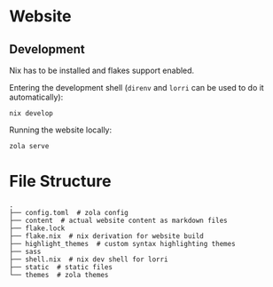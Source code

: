 # Website

## Development

Nix has to be installed and flakes support enabled.

Entering the development shell (`direnv` and `lorri` can be used to do it automatically):

```shell
nix develop
```

Running the website locally:

```shell
zola serve
```

# File Structure

```
.
├── config.toml  # zola config
├── content  # actual website content as markdown files
├── flake.lock
├── flake.nix  # nix derivation for website build
├── highlight_themes  # custom syntax highlighting themes
├── sass
├── shell.nix  # nix dev shell for lorri 
├── static  # static files
└── themes  # zola themes
```

